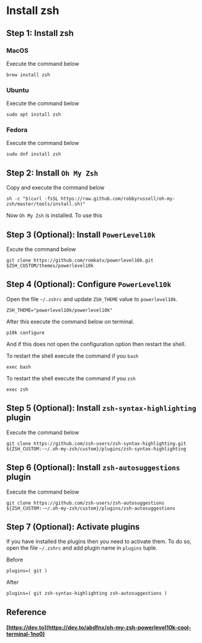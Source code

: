 # Install zsh

## Step 1: Install zsh

### MacOS
Execute the command below
```
brew install zsh
```

### Ubuntu
Execute the command below
```
sudo apt install zsh
```

### Fedora
Execute the command below
```
sudo dnf install zsh
```

## Step 2: Install `Oh My Zsh`
Copy and execute the command below
```
sh -c "$(curl -fsSL https://raw.github.com/robbyrussell/oh-my-zsh/master/tools/install.sh)"
```

Now `Oh My Zsh` is installed. To use this 

## Step 3 (Optional): Install `PowerLevel10k`
Excute the command below

```
git clone https://github.com/romkatv/powerlevel10k.git $ZSH_CUSTOM/themes/powerlevel10k
```

## Step 4 (Optional): Configure `PowerLevel10k`
Open the file `~/.zshrc` and update `ZSH_THEME` value to `powerlevel10k`.

```
ZSH_THEME="powerlevel10k/powerlevel10k"
```

After this execute the command below on terminal.
```
p10k configure
```
And if this does not open the configuration option then restart the shell.

To restart the shell execute the command if you `bash`
```
exec bash
```

To restart the shell execute the command if you `zsh`
```
exec zsh
```


## Step 5 (Optional): Install `zsh-syntax-highlighting` plugin
Execute the command below
```
git clone https://github.com/zsh-users/zsh-syntax-highlighting.git ${ZSH_CUSTOM:-~/.oh-my-zsh/custom}/plugins/zsh-syntax-highlighting
```

## Step 6 (Optional): Install `zsh-autosuggestions` plugin
Execute the command below
```
git clone https://github.com/zsh-users/zsh-autosuggestions ${ZSH_CUSTOM:-~/.oh-my-zsh/custom}/plugins/zsh-autosuggestions
```

## Step 7 (Optional): Activate plugins
If you have installed the plugins then you need to activate them. To do so, open the file `~/.zshrc` and add plugin name in `plugins` tuple.

Before
```
plugins=( git )
```
After
```
plugins=( git zsh-syntax-highlighting zsh-autosuggestions )
```


## Reference
#### [https://dev.to](https://dev.to/abdfnx/oh-my-zsh-powerlevel10k-cool-terminal-1no0)
